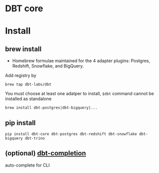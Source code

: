 # DBT core



# Install 
## brew install
- Homebrew formulae maintained for the 4 adapter plugins: Postgres, Redshift, Snowflake, and BigQuery.

Add registry by 
```
brew tap dbt-labs/dbt
```
You must choose at least one adatper to install, `$dbt` command cannot be installed as standalone
```
brew install dbt-postgres|dbt-bigquery|...
```


## pip install
```
pip install dbt-core dbt-postgres dbt-redshift dbt-snowflake dbt-bigquery dbt-trino
```

## (optional) [dbt-completion](https://github.com/dbt-labs/dbt-completion.bash)
auto-complete for CLI

